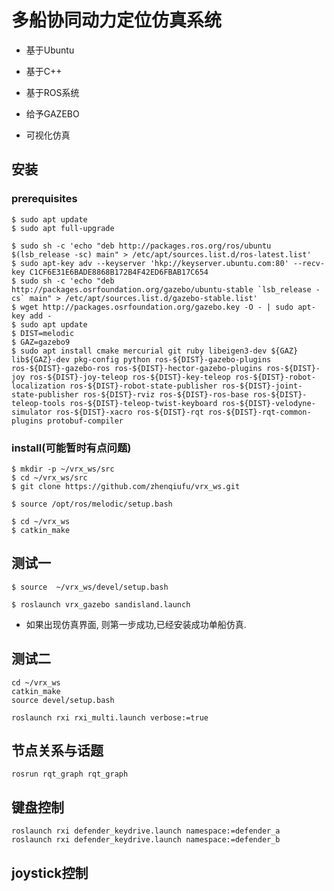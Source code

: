 # 多船协同动力定位仿真系统

- 基于Ubuntu
- 基于C++

- 基于ROS系统
- 给予GAZEBO
- 可视化仿真



## 安装

### prerequisites

```shell
$ sudo apt update
$ sudo apt full-upgrade
```



```shell
$ sudo sh -c 'echo "deb http://packages.ros.org/ros/ubuntu $(lsb_release -sc) main" > /etc/apt/sources.list.d/ros-latest.list'
$ sudo apt-key adv --keyserver 'hkp://keyserver.ubuntu.com:80' --recv-key C1CF6E31E6BADE8868B172B4F42ED6FBAB17C654
$ sudo sh -c 'echo "deb http://packages.osrfoundation.org/gazebo/ubuntu-stable `lsb_release -cs` main" > /etc/apt/sources.list.d/gazebo-stable.list'
$ wget http://packages.osrfoundation.org/gazebo.key -O - | sudo apt-key add -
$ sudo apt update
$ DIST=melodic
$ GAZ=gazebo9
$ sudo apt install cmake mercurial git ruby libeigen3-dev ${GAZ} lib${GAZ}-dev pkg-config python ros-${DIST}-gazebo-plugins ros-${DIST}-gazebo-ros ros-${DIST}-hector-gazebo-plugins ros-${DIST}-joy ros-${DIST}-joy-teleop ros-${DIST}-key-teleop ros-${DIST}-robot-localization ros-${DIST}-robot-state-publisher ros-${DIST}-joint-state-publisher ros-${DIST}-rviz ros-${DIST}-ros-base ros-${DIST}-teleop-tools ros-${DIST}-teleop-twist-keyboard ros-${DIST}-velodyne-simulator ros-${DIST}-xacro ros-${DIST}-rqt ros-${DIST}-rqt-common-plugins protobuf-compiler
```



### install(可能暂时有点问题)

```shell
$ mkdir -p ~/vrx_ws/src
$ cd ~/vrx_ws/src
$ git clone https://github.com/zhenqiufu/vrx_ws.git
```

```shell
$ source /opt/ros/melodic/setup.bash
```

```shell
$ cd ~/vrx_ws
$ catkin_make
```



## 测试一

```shell
$ source  ~/vrx_ws/devel/setup.bash
```



```shell
$ roslaunch vrx_gazebo sandisland.launch
```



- 如果出现仿真界面, 则第一步成功,已经安装成功单船仿真.



## 测试二

```shell
cd ~/vrx_ws
catkin_make
source devel/setup.bash
```

```shell
roslaunch rxi rxi_multi.launch verbose:=true
```



## 节点关系与话题

`rosrun rqt_graph rqt_graph`



## 键盘控制

```shell
roslaunch rxi defender_keydrive.launch namespace:=defender_a
roslaunch rxi defender_keydrive.launch namespace:=defender_b
```



## joystick控制